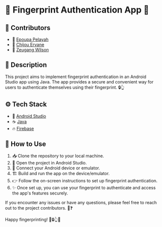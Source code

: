 # 🌟 Fingerprint Authentication App 🌟

## 🙌 Contributors
- 👤 [Epoupa Pelayah](https://github.com/peliah)
- 👤 [Chijou Ervane](https://github.com/chijouervane)
- 👤 [Zeugang Wilson](https://github.com/wilsonprodige)

## 📝 Description
This project aims to implement fingerprint authentication in an Android Studio app using Java. The app provides a secure and convenient way for users to authenticate themselves using their fingerprint. 🔒👆

## ⚙️ Tech Stack
- 📱 [Android Studio](https://developer.android.com/studio)
- ☕️ [Java](https://www.oracle.com/java/)
- 🔥 [Firebase](https://firebase.google.com/)

## 🚀 How to Use
1. 📥 Clone the repository to your local machine.
2. 🚀 Open the project in Android Studio.
3. 🔌 Connect your Android device or emulator.
4. 🏗 Build and run the app on the device/emulator.
5. 👉 Follow the on-screen instructions to set up fingerprint authentication.
6. ✨ Once set up, you can use your fingerprint to authenticate and access the app's features securely.

If you encounter any issues or have any questions, please feel free to reach out to the project contributors. 🙏❓

Happy fingerprinting! 🌟🔒👆😄
